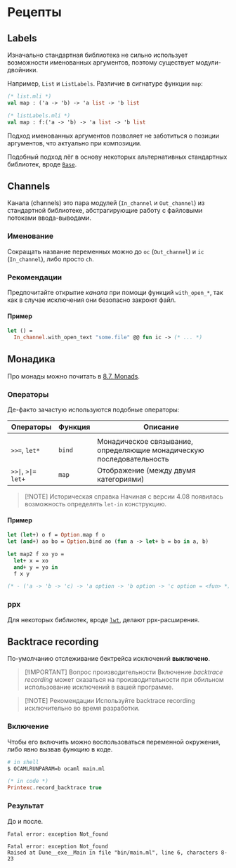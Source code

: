# Рецепты

## Labels

Изначально стандартная библиотека не сильно использует возможности именованных аргументов, поэтому существует модули-двойники.

Например, `List` и `ListLabels`. Различие в сигнатуре функции `map`:

```ocaml
(* list.mli *)
val map : ('a -> 'b) -> 'a list -> 'b list

(* listLabels.mli *)
val map : f:('a -> 'b) -> 'a list -> 'b list
```

Подход именованных аргументов позволяет не заботиться о позиции аргументов, что актуально при композиции.

Подобный подход лёг в основу некоторых альтернативных стандартных библиотек, вроде [`Base`](./libraries/core/base.md).

## Channels

Канала (channels) это пара модулей (`In_channel` и `Out_channel`) из стандартной библиотеке, абстрагирующие работу с файловыми потоками ввода-выводами.

### Именование

Сокращать название переменных можно до `oc` (`Out_channel`) и `ic` (`In_channel`), либо просто `ch`.

### Рекомендации

Предпочитайте открытие _канала_ при помощи функций `with_open_*`, так как в случае исключения они безопасно закроют файл.

#### Пример

```ocaml
let () =
  In_channel.with_open_text "some.file" @@ fun ic -> (* ... *)
```

## Монадика

Про монады можно почитать в [8.7. Monads](https://cs3110.github.io/textbook/chapters/ds/monads.html).

### Операторы

Де-факто зачастую используются подобные операторы:

| Операторы             | Функция | Описание                                                              |
| --------------------- | ------- | --------------------------------------------------------------------- |
|                       |         |                                                                       |
| `>>=`, `let*`         | `bind`  | Монадическое связывание, определяющие монадическую последовательность |
| `>>\|`, `>\|=` `let+` | `map`   | Отображение (между двумя категориями)                                 |

> [!NOTE] Историческая справка
> Начиная с версии 4.08 появилась возможность определять `let-in` конструкцию.

#### Пример

```ocaml
let (let+) o f = Option.map f o
let (and+) ao bo = Option.bind ao (fun a -> let+ b = bo in a, b)

let map2 f xo yo =
  let+ x = xo
  and+ y = yo in
  f x y

(* - ('a -> 'b -> 'c) -> 'a option -> 'b option -> 'c option = <fun> *)
```

### ppx

Для некоторых библиотек, вроде [`lwt`](./libraries/concurrency/lwt.md), делают ppx-расширения.

## Backtrace recording

По-умолчанию отслеживание бектрейса исключений **выключено**.

> [!IMPORTANT] Вопрос производительности
> Включение _backtrace recording_ может сказаться на производительности при обильном использование исключений в вашей программе.

> [!NOTE] Рекомендации
> Используйте backtrace recording исключительно во время разработки.

### Включение

Чтобы его включить можно воспользоваться переменной окружения, либо явно вызвав функцию в коде.

```sh
# in shell
$ OCAMLRUNPARAM=b ocaml main.ml
```

```ocaml
(* in code *)
Printexc.record_backtrace true
```

### Результат

До и после.

```
Fatal error: exception Not_found

Fatal error: exception Not_found
Raised at Dune__exe__Main in file "bin/main.ml", line 6, characters 8-23
```
